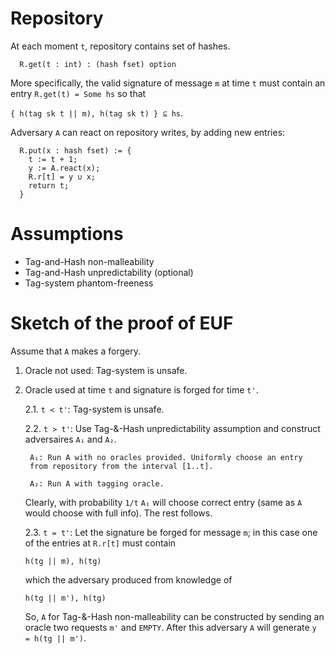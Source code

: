 
Repository
==========

At each moment `t`, repository contains set of hashes.

```
  R.get(t : int) : (hash fset) option 
```
More specifically, the valid signature of message `m` at time `t` must contain an entry `R.get(t) = Some hs` so that 

```{ h(tag sk t || m), h(tag sk t) } ⊆ hs```.

Adversary `A` can react on repository writes, by adding new entries: 

```
  R.put(x : hash fset) := {
    t := t + 1;
    y := A.react(x);
    R.r[t] = y ∪ x;
    return t;
  }
```


Assumptions
===========

- Tag-and-Hash non-malleability
- Tag-and-Hash unpredictability (optional)
- Tag-system phantom-freeness 


Sketch of the proof of EUF
=========================

Assume that `A` makes a forgery.

1. Oracle not used: Tag-system is unsafe.

2. Oracle used at time `t` and signature is forged for time `t'`.

   2.1. `t < t'`: Tag-system is unsafe.

   2.2. `t > t'`: Use Tag-&-Hash unpredictability assumption and construct adversaires `A₁` and `A₂`.
        
        A₁: Run A with no oracles provided. Uniformly choose an entry
        from repository from the interval [1..t].
  
        A₂: Run A with tagging oracle.

   Clearly, with probability `1/t` `A₁` will choose correct entry (same as
   `A` would choose with full info). The rest follows.

   2.3. `t = t'`: Let the signature be forged for message `m`; in this
   case one of the entries at `R.r[t]` must contain

       h(tg || m), h(tg)

   which the adversary produced from knowledge of

       h(tg || m'), h(tg) 

   So, `A` for Tag-&-Hash non-malleability can be constructed by sending an oracle two
   requests `m'` and `EMPTY`. After this adversary `A` will generate 
   `y = h(tg || m')`.

